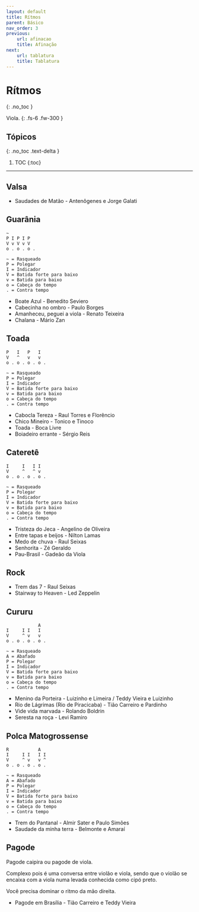 ```yaml
---
layout: default
title: Rítmos
parent: Básico
nav_order: 3
previous:
    url: afinacao
    title: Afinação
next:
    url: tablatura
    title: Tablatura
---
```


# Rítmos
{: .no_toc }

Viola.
{: .fs-6 .fw-300 }

## Tópicos
{: .no_toc .text-delta }

1. TOC
{:toc}

---

## Valsa

- Saudades de Matão - Antenôgenes e Jorge Galati

## Guarânia

```
~
P I P I P
V v V v V
o . o . o .

~ = Rasqueado
P = Polegar
I = Indicador
V = Batida forte para baixo
v = Batida para baixo
o = Cabeça do tempo
. = Contra tempo
```

- Boate Azul - Benedito Seviero
- Cabecinha no ombro - Paulo Borges
- Amanheceu, peguei a viola - Renato Teixeira
- Chalana - Mário Zan

## Toada

```
P   I   P   I
V   ^   v   v
o . o . o . o .

~ = Rasqueado
P = Polegar
I = Indicador
V = Batida forte para baixo
v = Batida para baixo
o = Cabeça do tempo
. = Contra tempo
```

- Cabocla Tereza - Raul Torres e Florêncio
- Chico Mineiro - Tonico e Tinoco
- Toada - Boca Livre
- Boiadeiro errante - Sérgio Reis

## Cateretê

```
I     I   I I
V     ^   ^ v
o . o . o . o .

~ = Rasqueado
P = Polegar
I = Indicador
V = Batida forte para baixo
v = Batida para baixo
o = Cabeça do tempo
. = Contra tempo
```

- Tristeza do Jeca - Angelino de Oliveira
- Entre tapas e beijos - Nilton Lamas
- Medo de chuva - Raul Seixas
- Senhorita - Zé Geraldo
- Pau-Brasil - Gadeão da Viola

## Rock

- Trem das 7 - Raul Seixas
- Stairway to Heaven - Led Zeppelin

## Cururu

```
            A
I     I I   I
V     ^ v   v
o . o . o . o .

~ = Rasqueado
A = Abafado
P = Polegar
I = Indicador
V = Batida forte para baixo
v = Batida para baixo
o = Cabeça do tempo
. = Contra tempo
```

- Menino da Porteira - Luizinho e Limeira / Teddy Vieira e Luizinho
- Rio de Lágrimas (Rio de Piracicaba) - Tião Carreiro e Pardinho
- Vide vida marvada - Rolando Boldrin
- Seresta na roça - Levi Ramiro

## Polca Matogrossense

```
R           A
I     I I   I I
V     ^ v   v ^
o . o . o . o .

~ = Rasqueado
A = Abafado
P = Polegar
I = Indicador
V = Batida forte para baixo
v = Batida para baixo
o = Cabeça do tempo
. = Contra tempo
```

- Trem do Pantanal - Almir Sater e Paulo Simões
- Saudade da minha terra - Belmonte e Amaraí

## Pagode

Pagode caipira ou pagode de viola.

Complexo pois é uma conversa entre violão e viola, sendo que o violão se encaixa com a viola numa levada conhecida como cipó preto.

Você precisa dominar o ritmo da mão direita.

- Pagode em Brasília - Tião Carreiro e Teddy Vieira
